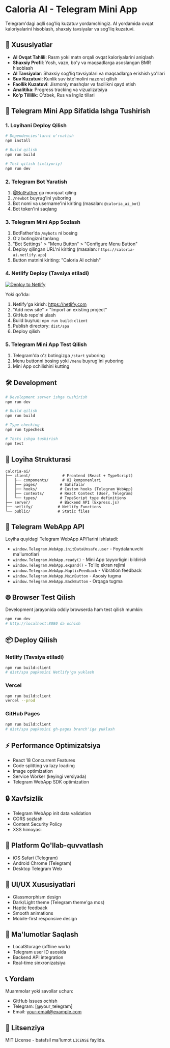 # Caloria AI - Telegram Mini App

Telegram'dagi aqlli sog'liq kuzatuv yordamchingiz. AI yordamida ovqat kaloriyalarini hisoblash, shaxsiy tavsiyalar va sog'liq kuzatuvi.

## 🚀 Xususiyatlar

- **AI Ovqat Tahlili**: Rasm yoki matn orqali ovqat kaloriyalarini aniqlash
- **Shaxsiy Profil**: Yosh, vazn, bo'y va maqsadlarga asoslangan BMR hisoblash
- **AI Tavsiyalar**: Shaxsiy sog'liq tavsiyalari va maqsadlarga erishish yo'llari
- **Suv Kuzatuvi**: Kunlik suv iste'molini nazorat qilish
- **Faollik Kuzatuvi**: Jismoniy mashqlar va faollikni qayd etish
- **Analitika**: Progress tracking va vizualizatsiya
- **Ko'p Tillilik**: O'zbek, Rus va Ingliz tillari

## 📱 Telegram Mini App Sifatida Ishga Tushirish

### 1. Loyihani Deploy Qilish

```bash
# Dependencies'larni o'rnatish
npm install

# Build qilish
npm run build

# Test qilish (ixtiyoriy)
npm run dev
```

### 2. Telegram Bot Yaratish

1. [@BotFather](https://t.me/BotFather) ga murojaat qiling
2. `/newbot` buyrug'ini yuboring
3. Bot nomi va username'ini kiriting (masalan: `@caloria_ai_bot`)
4. Bot token'ini saqlang

### 3. Telegram Mini App Sozlash

1. BotFather'da `/mybots` ni bosing
2. O'z botingizni tanlang
3. "Bot Settings" > "Menu Button" > "Configure Menu Button"
4. Deploy qilingan URL'ni kiriting (masalan: `https://caloria-ai.netlify.app`)
5. Button matnini kiriting: "Caloria AI ochish"

### 4. Netlify Deploy (Tavsiya etiladi)

[![Deploy to Netlify](https://www.netlify.com/img/deploy/button.svg)](https://app.netlify.com/start/deploy?repository=https://github.com/your-repo/caloria-ai)

Yoki qo'lda:

1. Netlify'ga kirish: https://netlify.com
2. "Add new site" > "Import an existing project"
3. GitHub repo'ni ulash
4. Build buyruq: `npm run build:client`
5. Publish directory: `dist/spa`
6. Deploy qilish

### 5. Telegram Mini App Test Qilish

1. Telegram'da o'z botingizga `/start` yuboring
2. Menu buttonni bosing yoki `/menu` buyrug'ini yuboring
3. Mini App ochilishini kutting

## 🛠 Development

```bash
# Development server ishga tushirish
npm run dev

# Build qilish
npm run build

# Type checking
npm run typecheck

# Tests ishga tushirish
npm test
```

## 📂 Loyiha Strukturasi

```
caloria-ai/
├── client/              # Frontend (React + TypeScript)
│   ├── components/      # UI komponenlari
│   ├── pages/          # Sahifalar
│   ├── hooks/          # Custom hooks (Telegram WebApp)
│   ├── contexts/       # React Context (User, Telegram)
│   └── types/          # TypeScript type definitions
├── server/             # Backend API (Express.js)
├── netlify/           # Netlify Functions
└── public/            # Static files
```

## 🔧 Telegram WebApp API

Loyiha quyidagi Telegram WebApp API'larini ishlatadi:

- `window.Telegram.WebApp.initDataUnsafe.user` - Foydalanuvchi ma'lumotlari
- `window.Telegram.WebApp.ready()` - Mini App tayyorligini bildirish
- `window.Telegram.WebApp.expand()` - To'liq ekran rejimi
- `window.Telegram.WebApp.HapticFeedback` - Vibration feedback
- `window.Telegram.WebApp.MainButton` - Asosiy tugma
- `window.Telegram.WebApp.BackButton` - Orqaga tugma

## 🌐 Browser Test Qilish

Development jarayonida oddiy browserda ham test qilish mumkin:

```bash
npm run dev
# http://localhost:8080 da ochish
```

## 📦 Deploy Qilish

### Netlify (Tavsiya etiladi)

```bash
npm run build:client
# dist/spa papkasini Netlify'ga yuklash
```

### Vercel

```bash
npm run build:client
vercel --prod
```

### GitHub Pages

```bash
npm run build:client
# dist/spa papkasini gh-pages branch'iga yuklash
```

## ⚡ Performance Optimizatsiya

- React 18 Concurrent Features
- Code splitting va lazy loading
- Image optimization
- Service Worker (keyingi versiyada)
- Telegram WebApp SDK optimization

## 🔒 Xavfsizlik

- Telegram WebApp init data validation
- CORS sozlash
- Content Security Policy
- XSS himoyasi

## 📱 Platform Qo'llab-quvvatlash

- iOS Safari (Telegram)
- Android Chrome (Telegram)
- Desktop Telegram Web

## 🎨 UI/UX Xususiyatlari

- Glassmorphism design
- Dark/Light theme (Telegram theme'ga mos)
- Haptic feedback
- Smooth animations
- Mobile-first responsive design

## 🔄 Ma'lumotlar Saqlash

- LocalStorage (offline work)
- Telegram user ID asosida
- Backend API integration
- Real-time sinxronizatsiya

## 📞 Yordam

Muammolar yoki savollar uchun:
- GitHub Issues ochish
- Telegram: [@your_telegram]
- Email: your-email@example.com

## 📄 Litsenziya

MIT License - batafsil ma'lumot `LICENSE` faylida.
